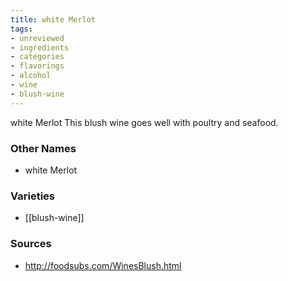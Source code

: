 ```yaml
---
title: white Merlot
tags:
- unreviewed
- ingredients
- categories
- flavorings
- alcohol
- wine
- blush-wine
---
```

white Merlot This blush wine goes well with poultry and seafood.

### Other Names

* white Merlot

### Varieties

* [[blush-wine]]

### Sources
* http://foodsubs.com/WinesBlush.html
